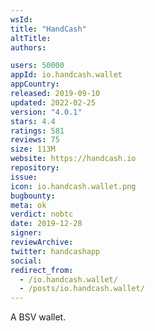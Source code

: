 ```yaml
---
wsId: 
title: "HandCash"
altTitle: 
authors:

users: 50000
appId: io.handcash.wallet
appCountry: 
released: 2019-09-10
updated: 2022-02-25
version: "4.0.1"
stars: 4.4
ratings: 581
reviews: 75
size: 113M
website: https://handcash.io
repository: 
issue: 
icon: io.handcash.wallet.png
bugbounty: 
meta: ok
verdict: nobtc
date: 2019-12-28
signer: 
reviewArchive:
twitter: handcashapp
social:
redirect_from:
  - /io.handcash.wallet/
  - /posts/io.handcash.wallet/
---
```


A BSV wallet.
